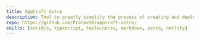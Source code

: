 ```yaml
---
title: AppCraft Astro
description: Tool to greatly simplify the process of creating and deploying web apps. Improved from the original AppCraft with a better stack and more features.
repo: https://github.com/PranavSK/appcraft-astro/
skills: [solidjs, typescript, tailwindcss, markdown, astro, netlify]
---
```

